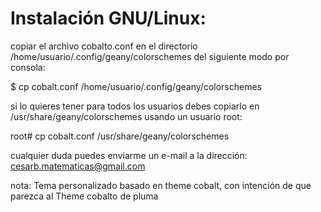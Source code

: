 # Instalación GNU/Linux:

copiar el archivo cobalto.conf en el directorio /home/usuario/.config/geany/colorschemes del siguiente modo por consola:

$ cp cobalt.conf /home/usuario/.config/geany/colorschemes

si lo quieres tener para todos los usuarios debes copiarlo en /usr/share/geany/colorschemes usando un usuario root:

root# cp cobalt.conf /usr/share/geany/colorschemes

cualquier duda puedes enviarme un e-mail a la dirección: cesarb.matematicas@gmail.com

nota: Tema personalizado basado en theme cobalt, con intención de que parezca al Theme cobalto de pluma
